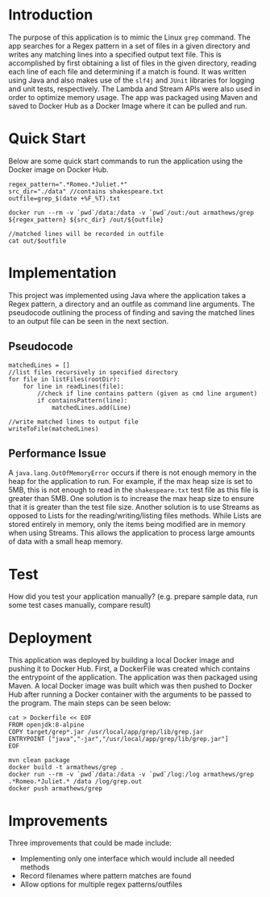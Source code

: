# Introduction

The purpose of this application is to mimic the Linux `grep` command. The app searches for a Regex pattern in a set of files in a given directory and writes any matching lines into a specified output text file. This is accomplished by first obtaining a list of files in the given directory, reading each line of each file and determining if a match is found. It was written using Java and also makes use of the `slf4j` and `JUnit` libraries for logging and unit tests, respectively. The Lambda and Stream APIs were also used in order to optimize memory usage. The app was packaged using Maven and saved to Docker Hub as a Docker Image where it can be pulled and run.

# Quick Start
Below are some quick start commands to run the application using the Docker image on Docker Hub.
```
regex_pattern=".*Romeo.*Juliet.*"
src_dir="./data" //contains shakespeare.txt
outfile=grep_$(date +%F_%T).txt

docker run --rm -v `pwd`/data:/data -v `pwd`/out:/out armathews/grep ${regex_pattern} ${src_dir} /out/${outfile}

//matched lines will be recorded in outfile
cat out/$outfile
```

# Implementation
This project was implemented using Java where the application takes a Regex pattern, a directory and an outfile as command line arguments.
The pseudocode outlining the process of finding and saving the matched lines to an output file can be seen in the next section.

## Pseudocode
```
matchedLines = []
//list files recursively in specified directory
for file in listFiles(rootDir):
    for line in readLines(file):
        //check if line contains pattern (given as cmd line argument)
        if containsPattern(line):
            matchedLines.add(Line)
            
//write matched lines to output file
writeToFile(matchedLines)
```

## Performance Issue
A `java.lang.OutOfMemoryError` occurs if there is not enough memory in the heap for the application to run.
For example, if the max heap size is set to 5MB, this is not enough to read in the `shakespeare.txt` test file as this file
is greater than 5MB. One solution is to increase the max heap size to ensure that it is greater than the test file size.
Another solution is to use Streams as opposed to Lists for the reading/writing/listing files methods.
While Lists are stored entirely in memory, only the items being modified are in memory when using Streams. 
This allows the application to process large amounts of data with a small heap memory.

# Test
How did you test your application manually? (e.g. prepare sample data, run some test cases manually, compare result)

# Deployment
This application was deployed by building a local Docker image and pushing it to Docker Hub.
First, a DockerFile was created which contains the entrypoint of the application.
The application was then packaged using Maven. A local Docker image was built which was then pushed to Docker Hub after running a Docker container with the arguments to be passed to the program.
The main steps can be seen below:
```
cat > Dockerfile << EOF
FROM openjdk:8-alpine
COPY target/grep*.jar /usr/local/app/grep/lib/grep.jar
ENTRYPOINT ["java","-jar","/usr/local/app/grep/lib/grep.jar"]
EOF

mvn clean package
docker build -t armathews/grep .
docker run --rm -v `pwd`/data:/data -v `pwd`/log:/log armathews/grep .*Romeo.*Juliet.* /data /log/grep.out
docker push armathews/grep
```

# Improvements
Three improvements that could be made include:
* Implementing only one interface which would include all needed methods
* Record filenames where pattern matches are found
* Allow options for multiple regex patterns/outfiles

